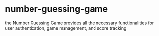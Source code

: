 # number-guessing-game
the Number Guessing Game provides all the necessary functionalities for user authentication, game management, and score tracking
